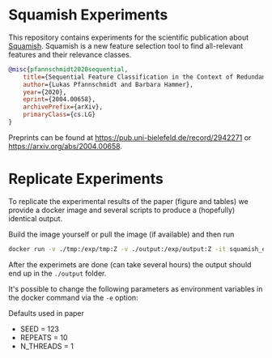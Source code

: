 # Squamish Experiments
This repository contains experiments for the scientific publication about [Squamish](https://github.com/lpfann/squamish).
Squamish is a new feature selection tool to find all-relevant features and their relevance classes.

```bibtex
@misc{pfannschmidt2020sequential,
    title={Sequential Feature Classification in the Context of Redundancies},
    author={Lukas Pfannschmidt and Barbara Hammer},
    year={2020},
    eprint={2004.00658},
    archivePrefix={arXiv},
    primaryClass={cs.LG}
}
```
Preprints can be found at https://pub.uni-bielefeld.de/record/2942271 or https://arxiv.org/abs/2004.00658.


# Replicate Experiments
To replicate the experimental results of the paper (figure and tables) we provide a docker image and several scripts to produce a (hopefully) identical output.

Build the image yourself or pull the image (if available) and then run 
```sh
docker run -v ./tmp:/exp/tmp:Z -v ./output:/exp/output:Z -it squamish_experiments make 
```
After the experimets are done (can take several hours) the output should end up in the `./output` folder.

It's possible to change the following parameters as environment variables in the docker command via the `-e` option:

Defaults used in paper
- SEED = 123
- REPEATS = 10
- N_THREADS = 1